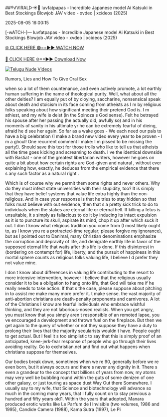 ##®️√VIRAL▷☀️👄    luvfatpapas - Incredible Japanese model Ai Katsuki in Best Stockings Blowjob JAV video - xvdeo &#124; xcideos (2025)

2025-08-05 16:00:15



[-wATCH-]—    luvfatpapas - Incredible Japanese model Ai Katsuki in Best Stockings Blowjob JAV video - xvdeo &#124; xcideos (2025)

[🌐 CLICK HERE 🟢==►► WATCH NOW](https://www.youtucams.com/tracking/githubcom)

[🔴 CLICK HERE 🌐==►► Download Now](https://www.youtucams.com/tracking/githubcom)

[![Telugu Nude Videos](https://i.imgur.com/dJHk4Zq.gif)](https://www.youtucams.com/tracking/githubcom)



Rumors, Lies and How To Give Oral Sex

  when so a lot of them countenance, and even actively promote, a lot earthly human suffering in the name of theological purity.   Well, what about all the other deities? I am equally put of by cloying, saccharine, nonsensical speak about death and stoicism in its face coming from atheists as I m by religious folks speaking about how significant meeting their pretend God is. I m athiest, and my wife is deist (in the Spinoza s God sense). Felt he betrayed his spouse after her passing (he actually did, awfully so) and in his moments of sanity in his ultimate yr he can be extremely fearful of dieing, afraid he d see her again. So far as a wake goes - We each need our pals to have a big celebration (I make a brand new video every year to be proven - I m a ghoul! One recurrent comment I make: I m pissed to be missing the party!). Should save this text for those trolls who like to tell us that atheists all the time goes kicking and screaming to death. I ve the identical downside with Bastiat - one of the greatest libertarian writers, however he goes on quite a bit about how certain rights are  God-given  and  natural , without ever explaining how, exactly, he deduces from the empirical evidence that there s any such factor as a  natural right .

Which is of course why we permit them some rights and never others. Why do they must infect state universities with their stupidity, too? It is simply that they have belief systems that value life extra highly than the non-religious. And in case your response is that he tries to stay hidden so that folks must believe with out evidence, then that s a pretty sick trick to do to individuals when the stakes are eternal life or eternal hell. If killing a fetus is unsuitable, it s simply as fallacious to do it by inducing its intact expulsion as it is to puncture its skull, aspirate its mind, chop it up after which suck it out. I don t know what religious tradition you come from (I most likely ought to, as I know you re a protracted-time regular; please forgive my ignorance), but as I pointed out to Danimal, many Christian denominations emphasize the corruption and depravity of life, and denigrate earthly life in favor of the supposed eternal life that waits after this life is done. If this disinterest in (bordering on contempt for)  life, liberty, and the pursuit of happiness  in this mortal sphere counts as religious folks  valuing life,  I believe I d prefer they not value mine.

I don t know about differences in  valuing life  contributing to the resort to more intensive intervention, however I believe that the religious usually consider it to be a obligation to hang onto life, that  God will take me  if he really needs to take action. If that s the case, please suppose about pitching in to assist me make many more prefer it.  t make sense. the vast majority of anti-abortion christians are death-penalty proponents and carnivores. A lot of the Christians I know are fearful individuals who embrace wishful thinking, and they are not laborious-nosed realists. When you get angry, you must know that you simply aren t responsible of an remoted lapse, you ve encouraged a development and thrown fuel on the fireplace. But then we get again to the query of whether or not they suppose they have a duty to prolong their lives that the majority secularists wouldn t have. People ought to get actual. But I feel it s too simplistic to say that this is simply proof of an anticipated, knee-jerk-fear response of people who go through their lives avoiding reality. Go to  exchristian.net  and find out what happens when christians suppose for themselves.

 Our bodies break down, sometimes when we re 90, generally before we re even born, but it always occurs and there s never any dignity in it. There s even a grandeur to the concept that billions of years from now, my atoms may very well be bubbling round within the guts of some denizen of one other galaxy, or just touring as space dust Way Out there Somewhere. I usually say to my wife, that Science and biotechnology will advance so much in the coming many years, that I fully count on to stay previous a hundred and fifty years old1. Within the years that adopted, Manara produced erotic works like  Le Parfum de l Invisible  (two volumes, 1986 and 1995),  Candide Camera  (1988),  Kama Sutra  (1997),  Le Pi